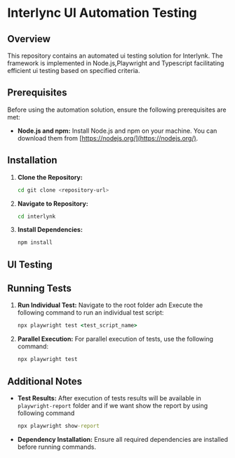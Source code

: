 # Interlync UI Automation Testing

## Overview

This repository contains an automated ui testing solution for Interlynk. The framework is implemented in Node.js,Playwright and Typescript facilitating efficient ui testing based on specified criteria.

## Prerequisites

Before using the automation solution, ensure the following prerequisites are met:

- **Node.js and npm:** Install Node.js and npm on your machine. You can download them from [https://nodejs.org/](https://nodejs.org/).

## Installation

1. **Clone the Repository:**
    ```bash
   cd git clone <repository-url>
   ```
2. **Navigate to Repository:**

   ```bash
   cd interlynk
   ```

3. **Install Dependencies:**
   ```bash
   npm install
   ```

## UI Testing

## Running Tests

1. **Run Individual Test:**
   Navigate to the root folder adn Execute the following command to run an individual test script:

   ```cmd
   npx playwright test <test_script_name>
   ```

2. **Parallel Execution:**
   For parallel execution of tests, use the following command:
   ```cmd
   npx playwright test
   ```

## Additional Notes

- **Test Results:**
  After execution of tests results will be available in `playwright-report` folder and if we want show the report by using following command
  ```cmd
  npx playwright show-report
  ```
- **Dependency Installation:**
  Ensure all required dependencies are installed before running commands.
